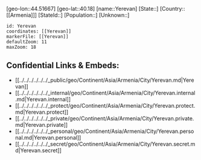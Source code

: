 ﻿---
location: [40.18,44.51667]
mapzoom: [7,12] 
mapmarker: city 
type: City
tags:
- geo/City


SpocWebEntityId: 35746
isDeleted: false
confidential: public

---
[geo-lon::44.51667]
[geo-lat::40.18]
[name::Yerevan]
[State::]
[Country::[[Armenia]]]
[StateId::]
[Population::]
[Unknown::]


```leaflet
id: Yerevan
coordinates: [[Yerevan]]
markerFile: [[Yerevan]]
defaultZoom: 11 
maxZoom: 18
```


## Confidential Links & Embeds: 
- [[../../../../../../_public/geo/Continent/Asia/Armenia/City/Yerevan.md|Yerevan]] 
- [[../../../../../../_internal/geo/Continent/Asia/Armenia/City/Yerevan.internal.md|Yerevan.internal]] 
- [[../../../../../../_protect/geo/Continent/Asia/Armenia/City/Yerevan.protect.md|Yerevan.protect]] 
- [[../../../../../../_private/geo/Continent/Asia/Armenia/City/Yerevan.private.md|Yerevan.private]] 
- [[../../../../../../_personal/geo/Continent/Asia/Armenia/City/Yerevan.personal.md|Yerevan.personal]] 
- [[../../../../../../_secret/geo/Continent/Asia/Armenia/City/Yerevan.secret.md|Yerevan.secret]] 

